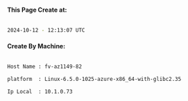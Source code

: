 
   
#### This Page Create at:

```bash

2024-10-12 - 12:13:07 UTC

```

#### Create By Machine:

```bash

Host Name : fv-az1149-82

platform  : Linux-6.5.0-1025-azure-x86_64-with-glibc2.35

Ip Local  : 10.1.0.73

```

